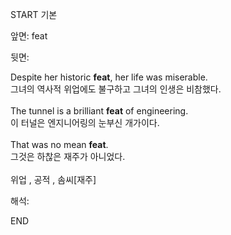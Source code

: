 START
기본

앞면:
feat


뒷면:
<div></div><div><div><div>Despite her historic <strong>feat</strong>, her life was miserable. </div><div><div>그녀의 역사적 위업에도 불구하고 그녀의 인생은 비참했다.</div></div><div><br></div>The tunnel is a brilliant <strong>feat</strong> of engineering. </div><div><div>이 터널은 엔지니어링의 눈부신 개가이다.</div></div></div><div><br></div><div><div>That was no mean <strong>feat</strong>. </div><div><div>그것은 하찮은 재주가 아니었다.</div></div></div><div><br></div><div>위업 , 공적 , 솜씨[재주]</div>


해석:

END